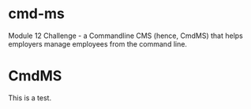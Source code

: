 # cmd-ms
Module 12 Challenge - a Commandline CMS (hence, CmdMS) that helps employers manage employees from the command line. 

# CmdMS

This is a test.